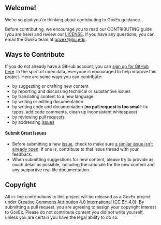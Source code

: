 ## Welcome!

We're so glad you're thinking about contributing to GovEx guidance. 

Before contributing, we encourage you to read our CONTRIBUTING guide (you are here) and review our [LICENSE](https://github.com/govex/open-data-metadata-guide/blob/master/LICENSE.md). If you have any questions, you can email the GovEx team at [govex@jhu.edu](mailto:govex@jhu.edu).

## Ways to Contribute

If you do not already have a GitHub account, you can [sign up for GitHub here](https://github.com/). In the spirit of open data, everyone is encouraged to help improve this project. Here are some ways you can contribute:
- by suggesting or drafting new content
- by reporting and discussing technical or substantive issues
- by translating content to a new language
- by writing or editing documentation
- by writing code and documentation (**no pull request is too small**: fix typos, add code comments, clean up inconsistent whitespace)
- by reviewing [pull requests](https://github.com/govex/open-data-metadata-guide/pulls)
- by addressing [issues](https://github.com/govex/open-data-metadata-guide/issues)

#### Submit Great Issues
* Before submitting a new [issue](https://github.com/govex/open-data-metadata-guide/issues), check to make sure [a similar issue isn't already open](https://github.com/govex/open-data-metadata-guide/issues?q=is%3Aissue+is%3Aopen). If one is, contribute to that issue thread with your feedback.
* When submitting suggestions for new content, please try to provide as much detail as possible, including the rationale for the new content and any supportive real life documentation. 

## Copyright

All in-line contributions to this project will be released as a GovEx project under [Creative Commons Attribution 4.0 International (CC BY 4.0)](https://creativecommons.org/licenses/by/4.0/). By submitting a pull request, you are agreeing to assign your copyright interest to GovEx. Please do not contribute content you did not write yourself, unless you are certain you have the legal ability to do so. 
